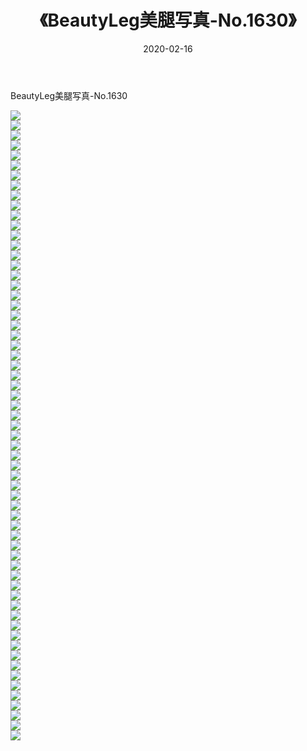 ﻿---
layout: post
title:  《BeautyLeg美腿写真-No.1630》
date:   2020-02-16
img: http://img.660000.xyz/Sharelink/网络美图/2020/BeautyLeg美腿写真-No.1630/000.jpg
categories: [美女, 清纯, 唯美]
---

BeautyLeg美腿写真-No.1630

  ![](http://img.660000.xyz/Sharelink/网络美图/2020/BeautyLeg美腿写真-No.1630/001.jpg) <br> ![](http://img.660000.xyz/Sharelink/网络美图/2020/BeautyLeg美腿写真-No.1630/002.jpg) <br> ![](http://img.660000.xyz/Sharelink/网络美图/2020/BeautyLeg美腿写真-No.1630/003.jpg) <br> ![](http://img.660000.xyz/Sharelink/网络美图/2020/BeautyLeg美腿写真-No.1630/004.jpg) <br> ![](http://img.660000.xyz/Sharelink/网络美图/2020/BeautyLeg美腿写真-No.1630/005.jpg) <br> ![](http://img.660000.xyz/Sharelink/网络美图/2020/BeautyLeg美腿写真-No.1630/006.jpg) <br> ![](http://img.660000.xyz/Sharelink/网络美图/2020/BeautyLeg美腿写真-No.1630/007.jpg) <br> ![](http://img.660000.xyz/Sharelink/网络美图/2020/BeautyLeg美腿写真-No.1630/008.jpg) <br> ![](http://img.660000.xyz/Sharelink/网络美图/2020/BeautyLeg美腿写真-No.1630/009.jpg) <br> ![](http://img.660000.xyz/Sharelink/网络美图/2020/BeautyLeg美腿写真-No.1630/010.jpg) <br> ![](http://img.660000.xyz/Sharelink/网络美图/2020/BeautyLeg美腿写真-No.1630/011.jpg) <br> ![](http://img.660000.xyz/Sharelink/网络美图/2020/BeautyLeg美腿写真-No.1630/012.jpg) <br> ![](http://img.660000.xyz/Sharelink/网络美图/2020/BeautyLeg美腿写真-No.1630/013.jpg) <br> ![](http://img.660000.xyz/Sharelink/网络美图/2020/BeautyLeg美腿写真-No.1630/014.jpg) <br> ![](http://img.660000.xyz/Sharelink/网络美图/2020/BeautyLeg美腿写真-No.1630/015.jpg) <br> ![](http://img.660000.xyz/Sharelink/网络美图/2020/BeautyLeg美腿写真-No.1630/016.jpg) <br> ![](http://img.660000.xyz/Sharelink/网络美图/2020/BeautyLeg美腿写真-No.1630/017.jpg) <br> ![](http://img.660000.xyz/Sharelink/网络美图/2020/BeautyLeg美腿写真-No.1630/018.jpg) <br> ![](http://img.660000.xyz/Sharelink/网络美图/2020/BeautyLeg美腿写真-No.1630/019.jpg) <br> ![](http://img.660000.xyz/Sharelink/网络美图/2020/BeautyLeg美腿写真-No.1630/020.jpg) <br> ![](http://img.660000.xyz/Sharelink/网络美图/2020/BeautyLeg美腿写真-No.1630/021.jpg) <br> ![](http://img.660000.xyz/Sharelink/网络美图/2020/BeautyLeg美腿写真-No.1630/022.jpg) <br> ![](http://img.660000.xyz/Sharelink/网络美图/2020/BeautyLeg美腿写真-No.1630/023.jpg) <br> ![](http://img.660000.xyz/Sharelink/网络美图/2020/BeautyLeg美腿写真-No.1630/024.jpg) <br> ![](http://img.660000.xyz/Sharelink/网络美图/2020/BeautyLeg美腿写真-No.1630/025.jpg) <br> ![](http://img.660000.xyz/Sharelink/网络美图/2020/BeautyLeg美腿写真-No.1630/026.jpg) <br> ![](http://img.660000.xyz/Sharelink/网络美图/2020/BeautyLeg美腿写真-No.1630/027.jpg) <br> ![](http://img.660000.xyz/Sharelink/网络美图/2020/BeautyLeg美腿写真-No.1630/028.jpg) <br> ![](http://img.660000.xyz/Sharelink/网络美图/2020/BeautyLeg美腿写真-No.1630/029.jpg) <br> ![](http://img.660000.xyz/Sharelink/网络美图/2020/BeautyLeg美腿写真-No.1630/030.jpg) <br> ![](http://img.660000.xyz/Sharelink/网络美图/2020/BeautyLeg美腿写真-No.1630/031.jpg) <br> ![](http://img.660000.xyz/Sharelink/网络美图/2020/BeautyLeg美腿写真-No.1630/032.jpg) <br> ![](http://img.660000.xyz/Sharelink/网络美图/2020/BeautyLeg美腿写真-No.1630/033.jpg) <br> ![](http://img.660000.xyz/Sharelink/网络美图/2020/BeautyLeg美腿写真-No.1630/034.jpg) <br> ![](http://img.660000.xyz/Sharelink/网络美图/2020/BeautyLeg美腿写真-No.1630/035.jpg) <br> ![](http://img.660000.xyz/Sharelink/网络美图/2020/BeautyLeg美腿写真-No.1630/036.jpg) <br> ![](http://img.660000.xyz/Sharelink/网络美图/2020/BeautyLeg美腿写真-No.1630/037.jpg) <br> ![](http://img.660000.xyz/Sharelink/网络美图/2020/BeautyLeg美腿写真-No.1630/038.jpg) <br> ![](http://img.660000.xyz/Sharelink/网络美图/2020/BeautyLeg美腿写真-No.1630/039.jpg) <br> ![](http://img.660000.xyz/Sharelink/网络美图/2020/BeautyLeg美腿写真-No.1630/040.jpg) <br> ![](http://img.660000.xyz/Sharelink/网络美图/2020/BeautyLeg美腿写真-No.1630/041.jpg) <br> ![](http://img.660000.xyz/Sharelink/网络美图/2020/BeautyLeg美腿写真-No.1630/042.jpg) <br> ![](http://img.660000.xyz/Sharelink/网络美图/2020/BeautyLeg美腿写真-No.1630/043.jpg) <br> ![](http://img.660000.xyz/Sharelink/网络美图/2020/BeautyLeg美腿写真-No.1630/044.jpg) <br> ![](http://img.660000.xyz/Sharelink/网络美图/2020/BeautyLeg美腿写真-No.1630/045.jpg) <br> ![](http://img.660000.xyz/Sharelink/网络美图/2020/BeautyLeg美腿写真-No.1630/046.jpg) <br> ![](http://img.660000.xyz/Sharelink/网络美图/2020/BeautyLeg美腿写真-No.1630/047.jpg) <br> ![](http://img.660000.xyz/Sharelink/网络美图/2020/BeautyLeg美腿写真-No.1630/048.jpg) <br> ![](http://img.660000.xyz/Sharelink/网络美图/2020/BeautyLeg美腿写真-No.1630/049.jpg) <br> ![](http://img.660000.xyz/Sharelink/网络美图/2020/BeautyLeg美腿写真-No.1630/050.jpg) <br> ![](http://img.660000.xyz/Sharelink/网络美图/2020/BeautyLeg美腿写真-No.1630/051.jpg) <br> ![](http://img.660000.xyz/Sharelink/网络美图/2020/BeautyLeg美腿写真-No.1630/052.jpg) <br> ![](http://img.660000.xyz/Sharelink/网络美图/2020/BeautyLeg美腿写真-No.1630/053.jpg) <br> ![](http://img.660000.xyz/Sharelink/网络美图/2020/BeautyLeg美腿写真-No.1630/054.jpg) <br> ![](http://img.660000.xyz/Sharelink/网络美图/2020/BeautyLeg美腿写真-No.1630/055.jpg) <br> ![](http://img.660000.xyz/Sharelink/网络美图/2020/BeautyLeg美腿写真-No.1630/056.jpg) <br> ![](http://img.660000.xyz/Sharelink/网络美图/2020/BeautyLeg美腿写真-No.1630/057.jpg) <br> ![](http://img.660000.xyz/Sharelink/网络美图/2020/BeautyLeg美腿写真-No.1630/058.jpg) <br> ![](http://img.660000.xyz/Sharelink/网络美图/2020/BeautyLeg美腿写真-No.1630/059.jpg) <br> ![](http://img.660000.xyz/Sharelink/网络美图/2020/BeautyLeg美腿写真-No.1630/060.jpg) <br> ![](http://img.660000.xyz/Sharelink/网络美图/2020/BeautyLeg美腿写真-No.1630/061.jpg) <br> ![](http://img.660000.xyz/Sharelink/网络美图/2020/BeautyLeg美腿写真-No.1630/062.jpg) <br> ![](http://img.660000.xyz/Sharelink/网络美图/2020/BeautyLeg美腿写真-No.1630/063.jpg) <br>